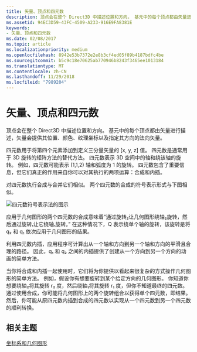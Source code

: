 ```yaml
---
title: 矢量、顶点和四元数
description: 顶点会在整个 Direct3D 中描述位置和方向。 基元中的每个顶点都由矢量进行描述，矢量会提供其位置、颜色、纹理坐标以及指定其方向的法向矢量。
ms.assetid: 94EC3D59-43FC-4509-A233-916E9FA8381E
keywords:
- 矢量、顶点和四元数
ms.date: 02/08/2017
ms.topic: article
ms.localizationpriority: medium
ms.openlocfilehash: 8942e53b7372e2e8b3cf4ed05f89b4187bdfc4be
ms.sourcegitcommit: b5c9c18e70625ab770946b8243f3465ee1013184
ms.translationtype: MT
ms.contentlocale: zh-CN
ms.lasthandoff: 11/29/2018
ms.locfileid: "7989204"
---
```

# <a name="vectors-vertices-and-quaternions"></a>矢量、顶点和四元数


顶点会在整个 Direct3D 中描述位置和方向。 基元中的每个顶点都由矢量进行描述，矢量会提供其位置、颜色、纹理坐标以及指定其方向的法向矢量。

四元数用于将第四个元素添加到定义三分量矢量的 \[x, y, z\] 值。 四元数是通常用于 3D 旋转的矩阵方法的替代方法。 四元数表示 3D 空间中的轴和绕该轴的旋转。 例如，四元数可能表示 (1,1,2) 轴和弧度为 1 的旋转。 四元数包含了重要信息，但它们真正的作用来自你可以对其执行的两项运算：合成和内插。

对四元数执行合成与合并它们相似。 两个四元数的合成的符号表示形式与下图相似。

![四元数符号表示法的图示](images/quateq.png)

应用于几何图形的两个四元数的合成意味着“通过旋转₂让几何图形绕轴₂旋转，然后通过旋转₁让它绕轴₁旋转。” 在这种情况下，Q 表示绕单个轴的旋转，该旋转是将 q₂ 和 q₁ 依次应用于几何图形的结果。

利用四元数内插，应用程序可计算出从一个轴和方向到另一个轴和方向的平滑且合理的路径。 因此，q₁ 和 q₂ 之间的内插提供了创建从一个方向到另一个方向的动画的简单方法。

当你将合成和内插一起使用时，它们将为你提供以看起来很复杂的方式操作几何图形的简单方法。 例如，假设你有想要旋转到某个给定方向的几何图形。 你知道你想要绕轴₂将其旋转 r₂ 度，然后绕轴₁将其旋转 r₁ 度，但你不知道最终的四元数。 通过使用合成，你可能将几何图形上的两个旋转组合以获得单个四元数，即结果。 然后，你可能从原四元数内插到合成的四元数以实现从一个四元数到另一个四元数的顺利转换。

## <a name="span-idrelated-topicsspanrelated-topics"></a><span id="related-topics"></span>相关主题


[坐标系和几何图形](coordinate-systems-and-geometry.md)

 

 





